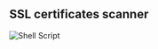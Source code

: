 
## SSL certificates scanner
![Shell Script](https://img.shields.io/badge/shell_script-%23121011.svg?style=for-the-badge&logo=gnu-bash&logoColor=white)
